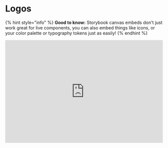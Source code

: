 # Logos

{% hint style="info" %}
**Good to know:** Storybook canvas embeds don't just work great for live components, you can also embed things like icons, or your color palette or typography tokens just as easily!
{% endhint %}

<iframe  frameborder="0"
style=" width: 100%; height: 330px" src="https://docks-demo.netlify.app/examples/InputEmail/inputEmail.html">
</iframe>

